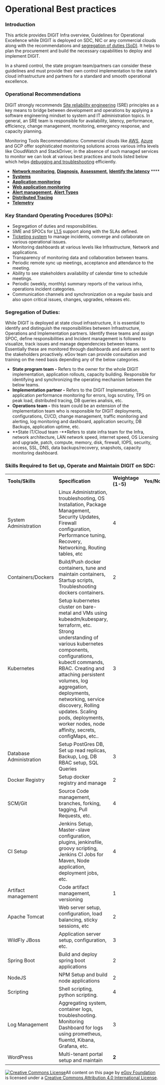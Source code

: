# Operational Best practices

### **Introduction**

This article provides DIGIT Infra overview, Guidelines for Operational Excellence while DIGIT is deployed on SDC, NIC or any commercial clouds along with the recommendations and [segregation of duties (SoD)](https://medium.com/@jeehad.jebeile/devops-and-segregation-of-duties-9c1a1bea022e). It helps to plan the procurement and build the necessary capabilities to deploy and implement DIGIT.

In a shared control, the state program team/partners can consider these guidelines and must provide their own control implementation to the state’s cloud infrastructure and partners for a standard and smooth operational excellence.

### Operational Recommendations

DIGIT strongly recommends [Site reliability engineering](https://medium.com/@alexbmeng/site-reliability-engineering-principals-fd52229bfcd6) (SRE) principles as a key means to bridge between development and operations by applying a software engineering mindset to system and IT administration topics. In general, an SRE team is responsible for availability, latency, performance, efficiency, change management, monitoring, emergency response, and capacity planning.

Monitoring Tools Recommendations: Commercial clouds like [AWS](https://aws.amazon.com/cloudwatch/), [Azure](https://adinermie.com/azure-monitoring-tools-explained-part-10-network-watcher/) and GCP offer sophisticated monitoring solutions across various infra levels like CloudWatch and StackDriver, in the absence of such managed services to monitor we can look at various best practices and tools listed below which helps [debugging and troubleshooting](https://raygun.com/blog/best-practices-microservices/) efficiently.

* [**Network monitoring**](https://www.dnsstuff.com/network-scanning)**,** [**Diagnosis**](https://www.dnsstuff.com/network-troubleshooting-steps)**,** [**Assessment**](https://www.dnsstuff.com/best-network-assessment-tools-and-network-assessment-checklist)**,** [**Identify the latency**](https://www.dnsstuff.com/network-latency) \*\*\*\*
* [**Systems**](https://www.dnsstuff.com/systems)
* [**Application monitoring**](https://medium.com/@Alibaba\_Cloud/system-monitoring-using-prometheus-and-grafana-8007d3aaf400)
* [**Web application monitoring**](https://medium.com/flask-monitoringdashboard-turtorial/monitor-your-flask-web-application-automatically-with-flask-monitoring-dashboard-d8990676ce83)
* [**Alert management**](https://medium.com/@abhishekbhardwaj510/alertmanager-integration-in-prometheus-197e03bfabdf)**,** [**Alert Types**](https://awesome-prometheus-alerts.grep.to/rules.html)
* [**Distributed Tracing**](https://medium.com/velotio-perspectives/a-comprehensive-tutorial-to-implementing-opentracing-with-jaeger-a01752e1a8ce)
* [**Telemetry**](https://medium.com/jaegertracing/jaeger-and-opentelemetry-1846f701d9f2)

### **Key Standard Operating Procedures (SOPs):**

* Segregation of duties and responsibilities.
* SME and SPOCs for [L1.5](https://www.quora.com/What-is-L1-5-support-in-the-IT-industry-especially-in-Cognizant-What-is-the-scope-in-this-type-of-project) support along with the SLAs defined.
* [Ticketing system](https://medium.com/swlh/incident-management-process-5655ba586cf4) to manage incidents, converge and collaborate on various operational issues.
* Monitoring dashboards at various levels like Infrastructure, Network and applications.
* Transparency of monitoring data and collaboration between teams.
* Periodic remote sync up meetings, acceptance and attendance to the meeting.
* Ability to see stakeholders availability of calendar time to schedule meetings.
* Periodic (weekly, monthly) summary reports of the various infra, operations incident categories.
* Communication channels and synchronization on a regular basis and also upon critical issues, changes, upgrades, releases etc.

### **Segregation of Duties:**

While DIGIT is deployed at state cloud infrastructure, it is essential to identify and distinguish the responsibilities between Infrastructure, Operations and Implementation partners. Identify these teams and assign SPOC, define responsibilities and Incident management is followed to visualize, track issues and manage dependencies between teams. Essentially these are monitored through dashboards and alerts are sent to the stakeholders proactively. eGov team can provide consultation and training on the need basis depending any of the below categories.

* **State program team -** Refers to the owner for the whole DIGIT implementation, application rollouts, capacity building. Responsible for identifying and synchronizing the operating mechanism between the below teams.
* **Implementation partner -** Refers to the DIGIT Implementation, application performance monitoring for errors, logs scrutiny, TPS on peak load, distributed tracing, DB queries analisis, etc.
* **Operations team -** this team could be an extension of the implementation team who is responsible for DIGIT deployments, configurations, CI/CD, change management, traffic monitoring and alerting, log monitoring and dashboard, application security, DB Backups, application uptime, etc.
* \*\*State IT/Cloud team -\*\*Refers to state infra team for the Infra, network architecture, LAN network speed, internet speed, OS Licensing and upgrade, patch, compute, memory, disk, firewall, IOPS, security, access, SSL, DNS, data backups/recovery, snapshots, capacity monitoring dashboard.

### **Skills Required to Set up, Operate and Maintain DIGIT on SDC:**

|                         |                                                                                                                                                                                                                                                                                                                                                                                                    |                     |            |
| ----------------------- | -------------------------------------------------------------------------------------------------------------------------------------------------------------------------------------------------------------------------------------------------------------------------------------------------------------------------------------------------------------------------------------------------- | ------------------- | ---------- |
| **Tools/Skills**        | **Specification**                                                                                                                                                                                                                                                                                                                                                                                  | **Weightage (1-5)** | **Yes/No** |
| System Administration   | Linux Administration, troubleshooting, OS Installation, Package Management, Security Updates, Firewall configuration, Performance tuning, Recovery, Networking, Routing tables, etc                                                                                                                                                                                                                | 4                   |            |
| Containers/Dockers      | Build/Push docker containers, tune and maintain containers, Startup scripts, Troubleshooting dockers containers.                                                                                                                                                                                                                                                                                   | 2                   |            |
| Kubernetes              | Setup kubernetes cluster on bare-metal and VMs using kubeadm/kubespary, terraform, etc. Strong understanding of various kubernetes components, configurations, kubectl commands, RBAC. Creating and attaching persistent volumes, log aggregation, deployments, networking, service discovery, Rolling updates. Scaling pods, deployments, worker nodes, node affinity, secrets, configMaps, etc.. | 3                   |            |
| Database Administration | Setup PostGres DB, Set up read replicas, Backup, Log, DB RBAC setup, SQL Queries                                                                                                                                                                                                                                                                                                                   | 3                   |            |
| Docker Registry         | Setup docker registry and manage                                                                                                                                                                                                                                                                                                                                                                   | 2                   |            |
| SCM/Git                 | Source Code management, branches, forking, tagging, Pull Requests, etc.                                                                                                                                                                                                                                                                                                                            | 4                   |            |
| CI Setup                | Jenkins Setup, Master-slave configuration, plugins, jenkinsfile, groovy scripting, Jenkins CI Jobs for Maven, Node application, deployment jobs, etc.                                                                                                                                                                                                                                              | 4                   |            |
| Artifact management     | Code artifact management, versioning                                                                                                                                                                                                                                                                                                                                                               | 1                   |            |
| Apache Tomcat           | Web server setup, configuration, load balancing, sticky sessions, etc                                                                                                                                                                                                                                                                                                                              | 2                   |            |
| WildFly JBoss           | Application server setup, configuration, etc.                                                                                                                                                                                                                                                                                                                                                      | 3                   |            |
| Spring Boot             | Build and deploy spring boot applications                                                                                                                                                                                                                                                                                                                                                          | 2                   |            |
| NodeJS                  | NPM Setup and build node applications                                                                                                                                                                                                                                                                                                                                                              | 2                   |            |
| Scripting               | Shell scripting, python scripting.                                                                                                                                                                                                                                                                                                                                                                 | 4                   |            |
| Log Management          | Aggregating system, container logs, troubleshooting. Monitoring Dashboard for logs using prometheus, fluentd, Kibana, Grafana, etc.                                                                                                                                                                                                                                                                | 3                   |            |
| WordPress               | Multi-tenant portal setup and maintain                                                                                                                                                                                                                                                                                                                                                             | **2**               |            |

[![Creative Commons License](https://i.creativecommons.org/l/by/4.0/80x15.png)​](http://creativecommons.org/licenses/by/4.0/)All content on this page by [eGov Foundation](https://egov.org.in) is licensed under a [Creative Commons Attribution 4.0 International License](http://creativecommons.org/licenses/by/4.0/).
